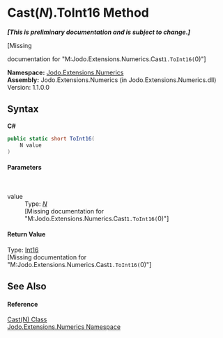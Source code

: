 # Cast(*N*).ToInt16 Method 
 _**\[This is preliminary documentation and is subject to change.\]**_

\[Missing <summary> documentation for "M:Jodo.Extensions.Numerics.Cast`1.ToInt16(`0)"\]

**Namespace:**&nbsp;<a href="N_Jodo_Extensions_Numerics">Jodo.Extensions.Numerics</a><br />**Assembly:**&nbsp;Jodo.Extensions.Numerics (in Jodo.Extensions.Numerics.dll) Version: 1.1.0.0

## Syntax

**C#**<br />
``` C#
public static short ToInt16(
	N value
)
```


#### Parameters
&nbsp;<dl><dt>value</dt><dd>Type: <a href="T_Jodo_Extensions_Numerics_Cast_1">*N*</a><br />\[Missing <param name="value"/> documentation for "M:Jodo.Extensions.Numerics.Cast`1.ToInt16(`0)"\]</dd></dl>

#### Return Value
Type: <a href="https://docs.microsoft.com/dotnet/api/system.int16" target="_blank" rel="noopener noreferrer">Int16</a><br />\[Missing <returns> documentation for "M:Jodo.Extensions.Numerics.Cast`1.ToInt16(`0)"\]

## See Also


#### Reference
<a href="T_Jodo_Extensions_Numerics_Cast_1">Cast(N) Class</a><br /><a href="N_Jodo_Extensions_Numerics">Jodo.Extensions.Numerics Namespace</a><br />